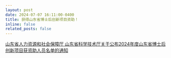 ```yaml
---
layout: post
date: 2024-07-07 16:11:00-0400
title: 获得山东省博士后创新项目资助！
inline: false
related_posts: false
---
```


<a href="http://hrss.shandong.gov.cn/articles/ch00450/202408/dee43c50-cbd6-47c4-8d25-434d7b3bd347.shtml">山东省人力资源和社会保障厅 山东省科学技术厅关于公布2024年度山东省博士后创新项目获资助人员名单的通知</a>